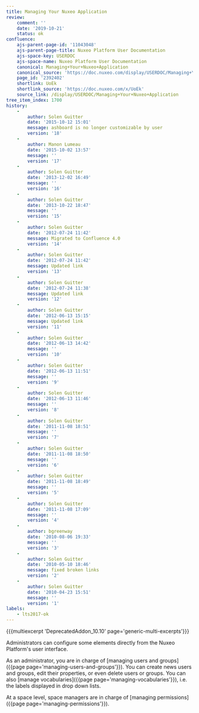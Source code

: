 ```yaml
---
title: Managing Your Nuxeo Application
review:
    comment: ''
    date: '2019-10-21'
    status: ok
confluence:
    ajs-parent-page-id: '11043048'
    ajs-parent-page-title: Nuxeo Platform User Documentation
    ajs-space-key: USERDOC
    ajs-space-name: Nuxeo Platform User Documentation
    canonical: Managing+Your+Nuxeo+Application
    canonical_source: 'https://doc.nuxeo.com/display/USERDOC/Managing+Your+Nuxeo+Application'
    page_id: '2392402'
    shortlink: UoEk
    shortlink_source: 'https://doc.nuxeo.com/x/UoEk'
    source_link: /display/USERDOC/Managing+Your+Nuxeo+Application
tree_item_index: 1700
history:
    -
        author: Solen Guitter
        date: '2015-10-12 15:01'
        message: ashboard is no longer customizable by user
        version: '18'
    -
        author: Manon Lumeau
        date: '2015-10-02 13:57'
        message: ''
        version: '17'
    -
        author: Solen Guitter
        date: '2013-12-02 16:49'
        message: ''
        version: '16'
    -
        author: Solen Guitter
        date: '2013-10-22 18:47'
        message: ''
        version: '15'
    -
        author: Solen Guitter
        date: '2012-07-24 11:42'
        message: Migrated to Confluence 4.0
        version: '14'
    -
        author: Solen Guitter
        date: '2012-07-24 11:42'
        message: Updated link
        version: '13'
    -
        author: Solen Guitter
        date: '2012-07-24 11:38'
        message: Updated link
        version: '12'
    -
        author: Solen Guitter
        date: '2012-06-13 15:15'
        message: Updated link
        version: '11'
    -
        author: Solen Guitter
        date: '2012-06-13 14:42'
        message: ''
        version: '10'
    -
        author: Solen Guitter
        date: '2012-06-13 11:51'
        message: ''
        version: '9'
    -
        author: Solen Guitter
        date: '2012-06-13 11:46'
        message: ''
        version: '8'
    -
        author: Solen Guitter
        date: '2011-11-08 18:51'
        message: ''
        version: '7'
    -
        author: Solen Guitter
        date: '2011-11-08 18:50'
        message: ''
        version: '6'
    -
        author: Solen Guitter
        date: '2011-11-08 18:49'
        message: ''
        version: '5'
    -
        author: Solen Guitter
        date: '2011-11-08 17:09'
        message: ''
        version: '4'
    -
        author: bgreenway
        date: '2010-08-06 19:33'
        message: ''
        version: '3'
    -
        author: Solen Guitter
        date: '2010-05-10 18:46'
        message: fixed broken links
        version: '2'
    -
        author: Solen Guitter
        date: '2010-04-23 15:51'
        message: ''
        version: '1'
labels:
    - lts2017-ok
---
```


{{{multiexcerpt 'DeprecatedAddon_10.10' page='generic-multi-excerpts'}}}

Administrators can configure some elements directly from the Nuxeo Platform's user interface.

As an administrator, you are in charge of [managing users and groups]({{page page='managing-users-and-groups'}}). You can create news users and groups, edit their properties, or even delete users or groups. You can also [manage vocabularies]({{page page='managing-vocabularies'}}), i.e. the labels displayed in drop down lists.

At a space level, space managers are in charge of [managing permissions]({{page page='managing-permissions'}}).
